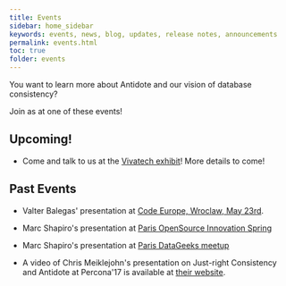 ```yaml
---
title: Events
sidebar: home_sidebar
keywords: events, news, blog, updates, release notes, announcements
permalink: events.html
toc: true
folder: events
---
```


You want to learn more about Antidote and our vision of database consistency?

Join as at one of these events!

## Upcoming!

* Come and talk to us at the [Vivatech exhibit](https://vivatechnology.com/)! More details to come!

## Past Events

* Valter Balegas' presentation at [Code Europe, Wroclaw, May 23rd](https://www.codeeurope.pl/en).

* Marc Shapiro's presentation at [Paris OpenSource Innovation Spring](http://www.open-source-innovation-spring.org/open-source-pour-le-cloud-et-les-conteneurs17/)

* Marc Shapiro's presentation at [Paris DataGeeks meetup](https://www.meetup.com/Paris-Datageeks/events/239794365/?gj=co2&rv=co2)

* A video of Chris Meiklejohn's presentation on Just-right Consistency and Antidote at Percona'17 is available at [their website](https://www.percona.com/resources/videos?tid=All&combine=Antidote#edit-submit-percona-tv).
